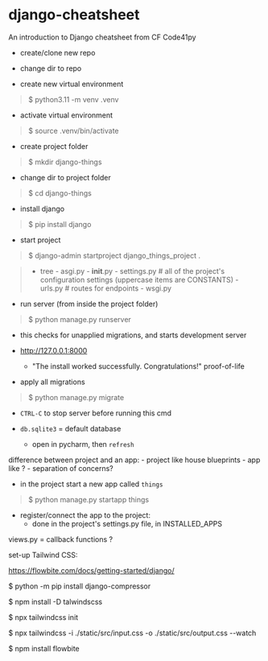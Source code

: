 # django-cheatsheet

An introduction to Django cheatsheet from CF Code41py

- create/clone new repo
- change dir to repo

- create new virtual environment
> $ python3.11 -m venv .venv

- activate virtual environment
> $ source .venv/bin/activate

- create project folder
> $ mkdir django-things

- change dir to project folder
> $ cd django-things

- install django
> $ pip install django

- start project
> $ django-admin startproject django_things_project .

> - tree
    - asgi.py
    - __init__.py
    - settings.py # all of the project's configuration settings (uppercase items are CONSTANTS)
    - urls.py # routes for endpoints
    - wsgi.py

- run server (from inside the project folder)
> $ python manage.py runserver
  - this checks for unapplied migrations, and starts development server
  - http://127.0.0.1:8000
    - "The install worked successfully. Congratulations!" proof-of-life

- apply all migrations
> $ python manage.py migrate
  - `CTRL-C` to stop server before running this cmd

- `db.sqlite3` = default database
  - open in pycharm, then `refresh`

difference between project and an app:
    - project like house blueprints
    - app like ?
    - separation of concerns?

- in the project start a new app called `things`
> $ python manage.py startapp things

- register/connect the app to the project:
  - done in the project's settings.py file, in INSTALLED_APPS

views.py = callback functions ?


set-up Tailwind CSS:

https://flowbite.com/docs/getting-started/django/

$ python -m pip install django-compressor

$ npm install -D talwindscss

$ npx tailwindcss init

$ npx tailwindcss -i ./static/src/input.css -o ./static/src/output.css --watch

$ npm install flowbite


